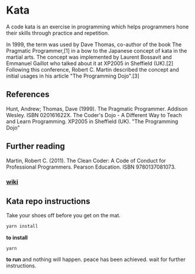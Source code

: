 # Kata

A code kata is an exercise in programming which helps programmers hone their skills through practice and repetition.

In 1999, the term was used by Dave Thomas, co-author of the book The Pragmatic Programmer,[1] in a bow to the Japanese concept of kata in the martial arts. The concept was implemented by Laurent Bossavit and Emmanuel Gaillot who talked about it at XP2005 in Sheffield (UK).[2] Following this conference, Robert C. Martin described the concept and initial usages in his article "The Programming Dojo".[3]

## References

Hunt, Andrew; Thomas, Dave (1999). The Pragmatic Programmer. Addison Wesley. ISBN 020161622X.
The Coder's Dojo - A Different Way to Teach and Learn Programming. XP2005 in Sheffield (UK).
"The Programming Dojo"

## Further reading

Martin, Robert C. (2011). The Clean Coder: A Code of Conduct for Professional Programmers. Pearson Education. ISBN 9780137081073.

### [wiki](<https://en.wikipedia.org/wiki/Kata_(programming)>)

## Kata repo instructions

Take your shoes off before you get on the mat.

```javascript
yarn install
```

**to install**

```
yarn
```

**to run**
and nothing will happen. peace has been achieved. wait for further instructions.
